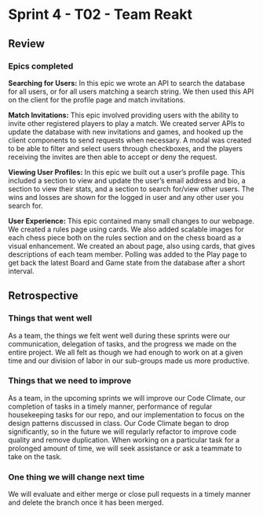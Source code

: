 # Sprint 4 - T02 - Team Reakt

## Review 

### Epics completed
<strong>Searching for Users:</strong> In this epic we wrote an API to search the database for all users, or for all users matching a search string. We then used this API on the client for the profile page and match invitations.


<strong>Match Invitations:</strong> This epic involved providing users with the ability to invite other registered players to play a match. We created server APIs to update the database with new invitations and games, and hooked up the client components to send requests when necessary. A modal was created to be able to filter and select users through checkboxes, and the players receiving the invites are then able to accept or deny the request.


<strong>Viewing User Profiles:</strong> In this epic we built out a user’s profile page. This included a section to view and update the user’s email address and bio, a section to view their stats, and a section to search for/view other users. The wins and losses are shown for the logged in user and any other user you search for.


<strong>User Experience:</strong> This epic contained many small changes to our webpage.  We created a rules page using cards.  We also added scalable images for each chess piece both on the rules section and on the chess board as a visual enhancement.  We created an about page, also using cards, that gives descriptions of each team member. Polling was added to the Play page to get back the latest Board and Game state from the database after a short interval. 


## Retrospective

### Things that went well
As a team, the things we felt went well during these sprints were our communication, delegation of tasks, and the progress we made on the entire project. We all felt as though we had enough to work on at a given time and our division of labor in our sub-groups made us more productive.  


### Things that we need to improve
As a team, in the upcoming sprints we will improve our Code Climate, our completion of tasks in a timely manner, performance of regular housekeeping tasks for our repo, and our implementation to focus on the design patterns discussed in class. Our Code Climate began to drop significantly, so in the future we will regularly refactor  to improve code quality and remove duplication. When working on a particular task for a prolonged amount of time, we will seek assistance or ask a teammate to take on the task.

### One thing we will change next time
We will evaluate and either merge or close pull requests in a timely manner and delete the branch once it has been merged.
